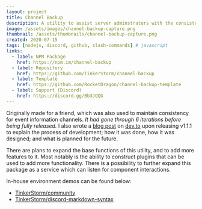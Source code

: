 ```yaml
---
layout: project
title: Channel Backup
description: A utility to assist server adminstrators with the consistency of their information channels.
image: /assets/images/channel-backup-capture.png
thumbnail: /assets/thumbnails/channel-backup-capture.png
created: 2020-07-15
tags: [nodejs, discord, github, slash-commands] # javascript
links:
  - label: NPM Package
    href: https://npm.im/channel-backup
  - label: Repository
    href: https://github.com/TinkerStorm/channel-backup
  - label: Template
    href: https://github.com/RocketDragon/channel-backup-template
  - label: Support (Discord)
    href: https://discord.gg/Bb3JQQG
---
```


Originally made for a friend, which was also used to maintain consistency for event information channels. *It had gone through 6 iterations before being fully released.* I also wrote a [blog post](https://dev.to/junior/keeping-discord-channels-up-to-date-fgn) on [dev.to](https://dev.to) upon releasing v1.1.1 to explain the process of development; how it was done, how it was designed; and what is planned for the future.

There are plans to expand the base functions of this utility, and to add more features to it. Most notably is the ability to construct plugins that can be used to add more functionality. There is a possibility to further expand this package as a service which can listen for component interactions.

In-house environment demos can be found below:

- [TinkerStorm/community](https://github.com/TinkerStorm/community)
- [TinkerStorm/discord-markdown-syntax](https://github.com/TinkerStorm/discord-markdown-syntax)
